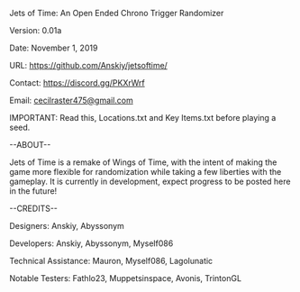 Jets of Time: An Open Ended Chrono Trigger Randomizer

Version: 0.01a

Date: November 1, 2019

URL: https://github.com/Anskiy/jetsoftime/

Contact: https://discord.gg/PKXrWrf
         
Email:   cecilraster475@gmail.com

IMPORTANT: Read this, Locations.txt and Key Items.txt before playing a seed.

--ABOUT--

Jets of Time is a remake of Wings of Time, with the intent of making the game more flexible for randomization while taking a few liberties with the gameplay. It is currently in development, expect progress to be posted here in the future!


--CREDITS--

Designers: Anskiy, Abyssonym

Developers: Anskiy, Abyssonym, Myself086

Technical Assistance: Mauron, Myself086, Lagolunatic

Notable Testers: Fathlo23, Muppetsinspace, Avonis, TrintonGL
